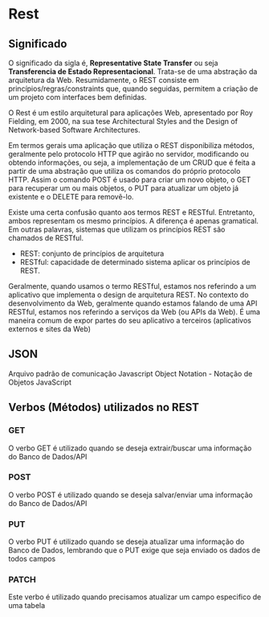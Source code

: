 # Rest

## Significado

O significado da sigla é, **Representative State Transfer** ou seja **Transferencia de Estado Representacional**. Trata-se de uma abstração da arquitetura da Web. Resumidamente, o REST consiste em princípios/regras/constraints que, quando seguidas, permitem a criação de um projeto com interfaces bem definidas.

O Rest é um estilo arquitetural para aplicações Web, apresentado por Roy Fielding, em 2000, na sua tese Architectural Styles and the Design of Network-based Software Architectures.

Em termos gerais uma aplicação que utiliza o REST disponibiliza métodos, geralmente pelo protocolo HTTP que agirão no servidor, modificando ou obtendo informações, ou seja, a implementação de um CRUD que é feita a partir de uma abstração que utiliza os comandos do próprio protocolo HTTP. Assim o comando POST é usado para criar um novo objeto, o GET para recuperar um ou mais objetos, o PUT para atualizar um objeto já existente e o DELETE para removê-lo.

Existe uma certa confusão quanto aos termos REST e RESTful. Entretanto, ambos representam os mesmo princípios. A diferença é apenas gramatical. Em outras palavras, sistemas que utilizam os princípios REST são chamados de RESTful.

- REST: conjunto de princípios de arquitetura
- RESTful: capacidade de determinado sistema aplicar os princípios de REST.

Geralmente, quando usamos o termo RESTful, estamos nos referindo a um aplicativo que implementa o design de arquitetura REST. No contexto do desenvolvimento da Web, geralmente quando estamos falando de uma API RESTful, estamos nos referindo a serviços da Web (ou APIs da Web). É uma maneira comum de expor partes do seu aplicativo a terceiros (aplicativos externos e sites da Web)

## JSON

Arquivo padrão de comunicação Javascript Object Notation - Notação de Objetos JavaScript

## Verbos (Métodos) utilizados no REST

### GET

O verbo GET é utilizado quando se deseja extrair/buscar uma informação do Banco de Dados/API

### POST

O verbo POST é utilizado quando se deseja salvar/enviar uma informação do Banco de Dados/API

### PUT

O verbo PUT é utilizado quando se deseja atualizar uma informação do Banco de Dados, lembrando que o PUT exige que seja enviado os dados de todos campos

### PATCH

Este verbo é utilizado quando precisamos atualizar um campo especifico de uma tabela
